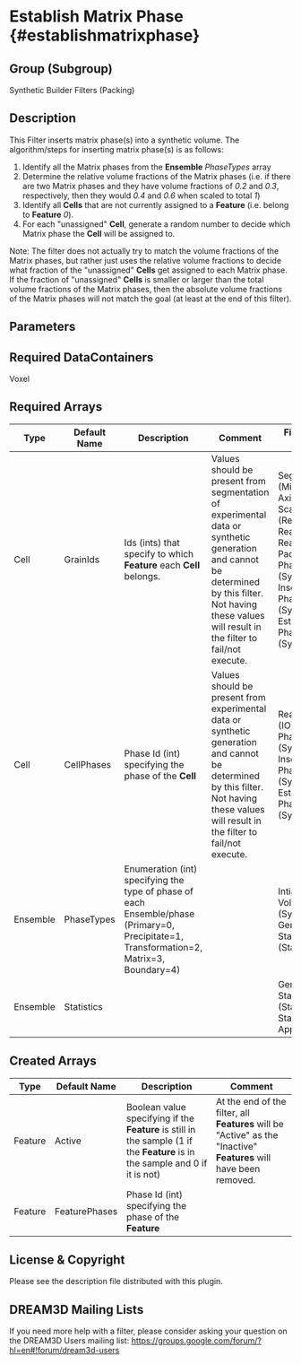 Establish Matrix Phase {#establishmatrixphase}
======

## Group (Subgroup) ##
Synthetic Builder Filters (Packing)

## Description ##
This Filter inserts matrix phase(s) into a synthetic volume. The algorithm/steps for inserting matrix phase(s) is as follows:

1. Identify all the Matrix phases from the **Ensemble** *PhaseTypes* array
2. Determine the relative volume fractions of the Matrix phases (i.e. if there are two Matrix phases and they have volume fractions of *0.2* and *0.3*, respectively, then they would *0.4* and *0.6* when scaled to total *1*) 
3. Identify all **Cells** that are not currently assigned to a **Feature** (i.e. belong to **Feature** *0*).
4. For each "unassigned" **Cell**, generate a random number to decide which Matrix phase the **Cell** will be assigned to.  

Note: The filter does not actually try to match the volume fractions of the Matrix phases, but rather just uses the relative volume fractions to decide what fraction of the "unassigned"  **Cells** get assigned to each Matrix phase.  If the fraction of "unassigned"  **Cells** is smaller or larger than the total volume fractions of the Matrix phases, then the absolute volume fractions of the Matrix phases will not match the goal (at least at the end of this filter).

## Parameters ##

## Required DataContainers ##
Voxel

## Required Arrays ##

| Type | Default Name | Description | Comment | Filters Known to Create Data |
|------|--------------|-------------|---------|-----|
| Cell | GrainIds | Ids (ints) that specify to which **Feature** each **Cell** belongs. | Values should be present from segmentation of experimental data or synthetic generation and cannot be determined by this filter. Not having these values will result in the filter to fail/not execute. | Segment Features (Misorientation, C-Axis Misorientation, Scalar) (Reconstruction), Read Dx File (IO), Read Ph File (IO), Pack Primary Phases (SyntheticBuilding), Insert Precipitate Phases (SyntheticBuilding), Establish Matrix Phase (SyntheticBuilding) |
| Cell | CellPhases | Phase Id (int) specifying the phase of the **Cell** | Values should be present from experimental data or synthetic generation and cannot be determined by this filter. Not having these values will result in the filter to fail/not execute. | Read H5Ebsd File (IO), Pack Primary Phases (SyntheticBuilding), Insert Precipitate Phases (SyntheticBuilding), Establish Matrix Phase (SyntheticBuilding) |
| Ensemble | PhaseTypes | Enumeration (int) specifying the type of phase of each Ensemble/phase (Primary=0, Precipitate=1, Transformation=2, Matrix=3, Boundary=4) |  | Intialize Synthetic Volume (SyntheticBuilding), Generate Ensemble Statistics (Statistics) |
| Ensemble | Statistics |  |  | Generate Ensemble Statistics (Statistics), StatsGenerator Application |

## Created Arrays ##

| Type | Default Name | Description | Comment |
|------|--------------|-------------|---------|
| Feature | Active | Boolean value specifying if the **Feature** is still in the sample (1 if the **Feature** is in the sample and 0 if it is not) | At the end of the filter, all **Features** will be "Active" as the "Inactive" **Features** will have been removed.  |
| Feature | FeaturePhases | Phase Id (int) specifying the phase of the **Feature** |  |


## License & Copyright ##

Please see the description file distributed with this plugin.

## DREAM3D Mailing Lists ##

If you need more help with a filter, please consider asking your question on the DREAM3D Users mailing list:
https://groups.google.com/forum/?hl=en#!forum/dream3d-users


